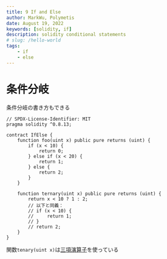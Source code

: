 ```yaml
---
title: 9 If and Else
author: MarkWu, Polymetis
date: August 19, 2022
keywords: [solidity, if]
description: solidity conditional statements
# slug: /hello-world
tags:
    - if
    - else
---
```


# 条件分岐

条件分岐の書き方もできる

```solidity
// SPDX-License-Identifier: MIT
pragma solidity ^0.8.13;

contract IfElse {
    function foo(uint x) public pure returns (uint) {
        if (x < 10) {
            return 0;
        } else if (x < 20) {
            return 1;
        } else {
            return 2;
        }
    }

    function ternary(uint x) public pure returns (uint) {
        return x < 10 ? 1 : 2;
        // 以下と同義：
        // if (x < 10) {
        //     return 1;
        // }
        // return 2;
    }
}
```

関数`tenary(uint x)`は[三項演算子](https://developer.mozilla.org/ja/docs/Web/JavaScript/Reference/Operators/Conditional_Operator)を使っている
